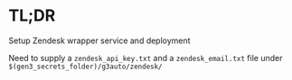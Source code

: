 # TL;DR

Setup Zendesk wrapper service and deployment

Need to supply a `zendesk_api_key.txt` and a `zendesk_email.txt` file under `$(gen3_secrets_folder)/g3auto/zendesk/`
